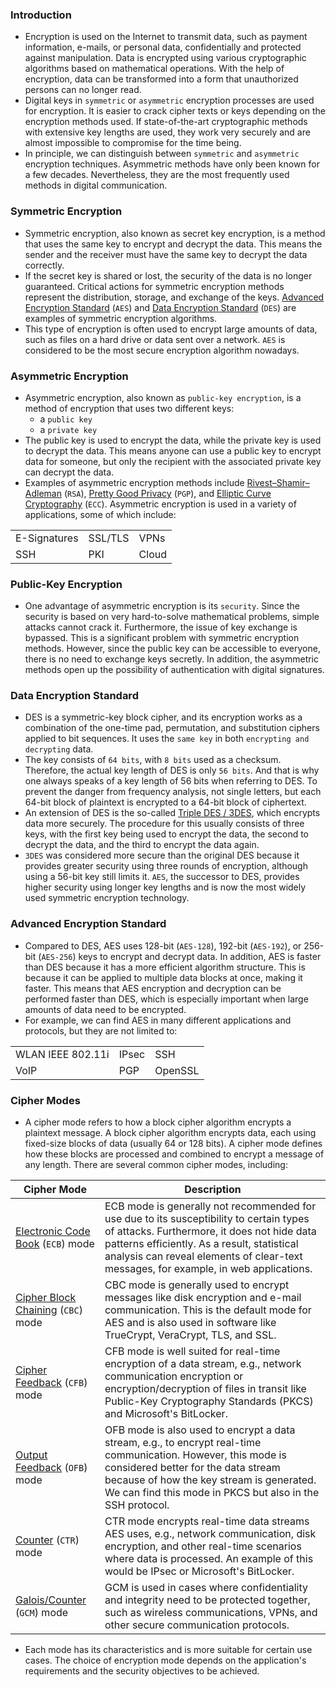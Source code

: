 ### Introduction
- Encryption is used on the Internet to transmit data, such as payment information, e-mails, or personal data, confidentially and protected against manipulation. Data is encrypted using various cryptographic algorithms based on mathematical operations. With the help of encryption, data can be transformed into a form that unauthorized persons can no longer read. 
- Digital keys in `symmetric` or `asymmetric` encryption processes are used for encryption. It is easier to crack cipher texts or keys depending on the encryption methods used. If state-of-the-art cryptographic methods with extensive key lengths are used, they work very securely and are almost impossible to compromise for the time being. 
- In principle, we can distinguish between `symmetric` and `asymmetric` encryption techniques. Asymmetric methods have only been known for a few decades. Nevertheless, they are the most frequently used methods in digital communication.


### Symmetric Encryption
- Symmetric encryption, also known as secret key encryption, is a method that uses the same key to encrypt and decrypt the data. This means the sender and the receiver must have the same key to decrypt the data correctly.
- If the secret key is shared or lost, the security of the data is no longer guaranteed. Critical actions for symmetric encryption methods represent the distribution, storage, and exchange of the keys. [Advanced Encryption Standard](https://en.wikipedia.org/wiki/Advanced_Encryption_Standard) (`AES`) and [Data Encryption Standard](https://en.wikipedia.org/wiki/Data_Encryption_Standard) (`DES`) are examples of symmetric encryption algorithms. 
- This type of encryption is often used to encrypt large amounts of data, such as files on a hard drive or data sent over a network. `AES` is considered to be the most secure encryption algorithm nowadays.



### Asymmetric Encryption
- Asymmetric encryption, also known as `public-key encryption`, is a method of encryption that uses two different keys:
	- a `public key`
	- a `private key`
- The public key is used to encrypt the data, while the private key is used to decrypt the data. This means anyone can use a public key to encrypt data for someone, but only the recipient with the associated private key can decrypt the data. 
- Examples of asymmetric encryption methods include [Rivest–Shamir–Adleman](https://en.wikipedia.org/wiki/RSA_\(cryptosystem\)) (`RSA`), [Pretty Good Privacy](https://en.wikipedia.org/wiki/Pretty_Good_Privacy) (`PGP`), and [Elliptic Curve Cryptography](https://en.wikipedia.org/wiki/Elliptic-curve_cryptography) (`ECC`). Asymmetric encryption is used in a variety of applications, some of which include:

|  |  |  |
| --- | --- | --- |
| E-Signatures | SSL/TLS | VPNs |
| SSH | PKI | Cloud |



### Public-Key Encryption
- One advantage of asymmetric encryption is its `security`. Since the security is based on very hard-to-solve mathematical problems, simple attacks cannot crack it. Furthermore, the issue of key exchange is bypassed. This is a significant problem with symmetric encryption methods. However, since the public key can be accessible to everyone, there is no need to exchange keys secretly. In addition, the asymmetric methods open up the possibility of authentication with digital signatures.


### Data Encryption Standard
- DES is a symmetric-key block cipher, and its encryption works as a combination of the one-time pad, permutation, and substitution ciphers applied to bit sequences. It uses the `same key` in both `encrypting and decrypting` data.
- The key consists of `64 bits`, with `8 bits` used as a checksum. Therefore, the actual key length of DES is only `56 bits`. And that is why one always speaks of a key length of 56 bits when referring to DES. To prevent the danger from frequency analysis, not single letters, but each 64-bit block of plaintext is encrypted to a 64-bit block of ciphertext.
- An extension of DES is the so-called [Triple DES / 3DES](https://en.wikipedia.org/wiki/Triple_DES), which encrypts data more securely. The procedure for this usually consists of three keys, with the first key being used to encrypt the data, the second to decrypt the data, and the third to encrypt the data again.
- `3DES` was considered more secure than the original DES because it provides greater security using three rounds of encryption, although using a 56-bit key still limits it. `AES`, the successor to DES, provides higher security using longer key lengths and is now the most widely used symmetric encryption technology.



### Advanced Encryption Standard
- Compared to DES, AES uses 128-bit (`AES-128`), 192-bit (`AES-192`), or 256-bit (`AES-256`) keys to encrypt and decrypt data. In addition, AES is faster than DES because it has a more efficient algorithm structure. This is because it can be applied to multiple data blocks at once, making it faster. This means that AES encryption and decryption can be performed faster than DES, which is especially important when large amounts of data need to be encrypted.
- For example, we can find AES in many different applications and protocols, but they are not limited to:

|  |  |  |
| --- | --- | --- |
| WLAN IEEE 802.11i | IPsec | SSH |
| VoIP | PGP | OpenSSL |



### Cipher Modes
- A cipher mode refers to how a block cipher algorithm encrypts a plaintext message. A block cipher algorithm encrypts data, each using fixed-size blocks of data (usually 64 or 128 bits). A cipher mode defines how these blocks are processed and combined to encrypt a message of any length. There are several common cipher modes, including:

| **Cipher Mode**                                                                                                      | **Description**                                                                                                                                                                                                                                                               |
| -------------------------------------------------------------------------------------------------------------------- | ----------------------------------------------------------------------------------------------------------------------------------------------------------------------------------------------------------------------------------------------------------------------------- |
| [Electronic Code Book](https://en.wikipedia.org/wiki/Block_cipher_mode_of_operation) (`ECB`) mode                    | ECB mode is generally not recommended for use due to its susceptibility to certain types of attacks. Furthermore, it does not hide data patterns efficiently. As a result, statistical analysis can reveal elements of clear-text messages, for example, in web applications. |
| [Cipher Block Chaining](https://en.wikipedia.org/wiki/Block_cipher_mode_of_operation#CBC) (`CBC`) mode               | CBC mode is generally used to encrypt messages like disk encryption and e-mail communication. This is the default mode for AES and is also used in software like TrueCrypt, VeraCrypt, TLS, and SSL.                                                                          |
| [Cipher Feedback](https://en.wikipedia.org/wiki/Block_cipher_mode_of_operation#Cipher_feedback_\(CFB\)) (`CFB`) mode | CFB mode is well suited for real-time encryption of a data stream, e.g., network communication encryption or encryption/decryption of files in transit like Public-Key Cryptography Standards (PKCS) and Microsoft's BitLocker.                                               |
| [Output Feedback](https://en.wikipedia.org/wiki/Block_cipher_mode_of_operation#OFB) (`OFB`) mode                     | OFB mode is also used to encrypt a data stream, e.g., to encrypt real-time communication. However, this mode is considered better for the data stream because of how the key stream is generated. We can find this mode in PKCS but also in the SSH protocol.                 |
| [Counter](https://en.wikipedia.org/wiki/Block_cipher_mode_of_operation#CTR) (`CTR`) mode                             | CTR mode encrypts real-time data streams AES uses, e.g., network communication, disk encryption, and other real-time scenarios where data is processed. An example of this would be IPsec or Microsoft's BitLocker.                                                           |
| [Galois/Counter](https://en.wikipedia.org/wiki/Galois/Counter_Mode) (`GCM`) mode                                     | GCM is used in cases where confidentiality and integrity need to be protected together, such as wireless communications, VPNs, and other secure communication protocols.                                                                                                      |

- Each mode has its characteristics and is more suitable for certain use cases. The choice of encryption mode depends on the application's requirements and the security objectives to be achieved.